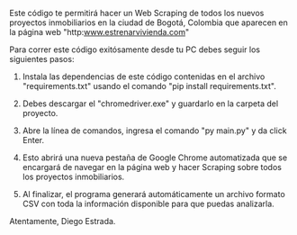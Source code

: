 Este código te permitirá hacer un Web Scraping de todos los nuevos proyectos inmobiliarios en la ciudad de Bogotá, Colombia que aparecen en la página web "http:www.estrenarvivienda.com"

Para correr este código exitósamente desde tu PC debes seguir los siguientes pasos:

1. Instala las dependencias de este código contenidas en el archivo "requirements.txt" usando el comando "pip install requirements.txt".

2. Debes descargar el "chromedriver.exe" y guardarlo en la carpeta del proyecto.

3. Abre la línea de comandos, ingresa el comando "py main.py" y da click Enter.

4. Esto abrirá una nueva pestaña de Google Chrome automatizada que se encargará de navegar en la página web y hacer Scraping sobre todos los proyectos inmobiliarios.

5. Al finalizar, el programa generará automáticamente un archivo formato CSV con toda la información disponible para que puedas analizarla.

Atentamente, Diego Estrada.
